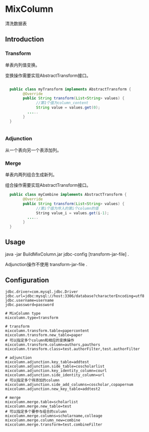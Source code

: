 # MixColumn

清洗数据表

## Introduction

### Transform

单表内列值变换。

变换操作需要实现AbstractTransform接口。

```JAVA

  public class myTransform implements AbstractTransform {
	    @Override
	    public String transform(List<String> values) {
              //第1个值为column_content
              String value = values.get(0);
	      .....
	    }
  }
  
```


### Adjunction

从一个表向另一个表添加列。

### Merge

单表内两列组合生成新列。

组合操作需要实现AbstractTransform接口。

```java
  public class myCombine implements AbstractTransform {
	    @Override
	    public String transform(List<String> values) {
              //第i个值为传入的第i个column的值
              String value_i = values.get(i-1);
	      .....
	    }
  }

```


## Usage

java -jar BuildMixColumn.jar  jdbc-config  [transform-jar-file] .

Adjunction操作不使用 transform-jar-file .

## Configuration

```
jdbc.driver=com.mysql.jdbc.Driver
jdbc.url=jdbc:mysql://host:3306/database?characterEncoding=utf8
jdbc.username=username
jdbc.password=password

# MixColumn type
mixcolumn.type=transform

# transform
mixcolumn.transform.table=papercontent
mixcolumn.transform.new_table=paper
# 可以指定多个column和相应的变换操作
mixcolumn.transform.column=authors,pauthors
mixcolumn.transform.class=test.authorFilter,test.authorFilter

# adjunction
mixcolumn.adjunction.key_table=addtest
mixcolumn.adjunction.side_table=coscholarlist
mixcolumn.adjunction.key_identity_column=courl
mixcolumn.adjunction.side_identity_column=url
# 可以指定多个待添加的column
mixcolumn.adjunction.side_add_columns=coscholar,copapernum
mixcolumn.adjunction.new_key_table=addtest2

# merge
mixcolumn.merge.table=scholarlist
mixcolumn.merge.new_table=test
# 可以指定多个要参与组合的column
mixcolumn.merge.columns=scholarname,colleage
mixcolumn.merge.column_new=combine
mixcolumn.merge.transform=test.combineFilter

```
